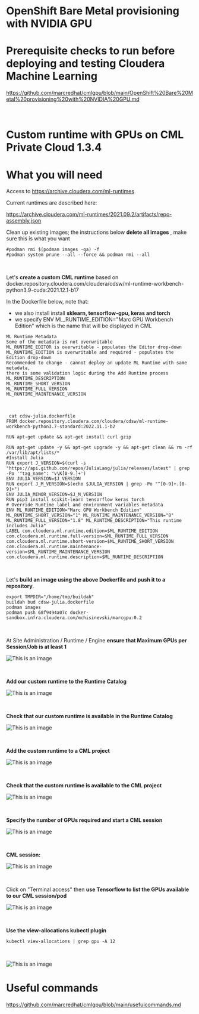 # OpenShift Bare Metal provisioning with NVIDIA GPU 

# Prerequisite checks to run before deploying and testing Cloudera Machine Learning

https://github.com/marcredhat/cmlgpu/blob/main/OpenShift%20Bare%20Metal%20provisioning%20with%20NVIDIA%20GPU.md

<br>

# Custom runtime with GPUs on CML Private Cloud 1.3.4


# What you will need
Access to https://archive.cloudera.com/ml-runtimes 


Current runtimes are described here:


https://archive.cloudera.com/ml-runtimes/2021.09.2/artifacts/repo-assembly.json 


Clean up existing images; the instructions below **delete all images** , make sure this is what you want

```
#podman rmi $(podman images -qa) -f
#podman system prune --all --force && podman rmi --all
```
<br>

Let's **create a custom CML runtime** based on docker.repository.cloudera.com/cloudera/cdsw/ml-runtime-workbench-python3.9-cuda:2021.12.1-b17

In the Dockerfile below, note that:
- we also install install **sklearn, tensorflow-gpu, keras and torch**
- we specify ENV ML_RUNTIME_EDITION="Marc GPU Workbench Edition" which is the name that will be displayed in CML

```
ML Runtime Metadata
Some of the metadata is not overwritable
ML_RUNTIME_EDITOR is overwritable - populates the Editor drop-down
ML_RUNTIME_EDITION is overwritable and required - populates the Edition drop-down
Recommended to change - cannot deploy an update ML Runtime with same metadata, 
there is some validation logic during the Add Runtime process
ML_RUNTIME_DESCRIPTION
ML_RUNTIME_SHORT_VERSION
ML_RUNTIME_FULL_VERSION
ML_RUNTIME_MAINTENANCE_VERSION
```

<br>

```
 cat cdsw-julia.dockerfile
FROM docker.repository.cloudera.com/cloudera/cdsw/ml-runtime-workbench-python3.7-standard:2022.11.1-b2

RUN apt-get update && apt-get install curl gzip

RUN apt-get update -y && apt-get upgrade -y && apt-get clean && rm -rf /var/lib/apt/lists/*
#Install Julia
RUN export J_VERSION=$(curl -s "https://api.github.com/repos/JuliaLang/julia/releases/latest" | grep -Po '"tag_name": "v\K[0-9.]+')
ENV JULIA_VERSION=$J_VERSION
RUN export J_M_VERSION=$(echo $JULIA_VERSION | grep -Po "^[0-9]+.[0-9]+")
ENV JULIA_MINOR_VERSION=$J_M_VERSION
RUN pip3 install scikit-learn tensorflow keras torch
# Override Runtime label and environment variables metadata
ENV ML_RUNTIME_EDITION="Marc GPU Workbench Edition" ML_RUNTIME_SHORT_VERSION="1" ML_RUNTIME_MAINTENANCE_VERSION="8" ML_RUNTIME_FULL_VERSION="1.8" ML_RUNTIME_DESCRIPTION="This runtime includes Julia"
LABEL com.cloudera.ml.runtime.edition=$ML_RUNTIME_EDITION com.cloudera.ml.runtime.full-version=$ML_RUNTIME_FULL_VERSION com.cloudera.ml.runtime.short-version=$ML_RUNTIME_SHORT_VERSION com.cloudera.ml.runtime.maintenance-version=$ML_RUNTIME_MAINTENANCE_VERSION com.cloudera.ml.runtime.description=$ML_RUNTIME_DESCRIPTION
```

<br>

Let's **build an image using the above Dockerfile and push it to a repository**.

```
export TMPDIR="/home/tmp/buildah"
buildah bud cdsw-julia.dockerfile
podman images
podman push 68f9494a07c docker-sandbox.infra.cloudera.com/mchisinevski/marcgpu:0.2
```

<br>

At Site Administration / Runtime / Engine
**ensure that Maximum GPUs per Session/Job is at least 1**

![This is an image](images/setmaxgpus.png)

<br>

**Add our custom runtime to the Runtime Catalog**

![This is an image](images/addcustomruntimetoruntimecatalog.png)

<br>

**Check that our custom runtime is available in the Runtime Catalog**

![This is an image](images/checkcustomruntimeincatalog.png)

<br>

**Add the custom runtime to a CML project**

![This is an image](images/addcustomruntimetoproject.png)

<br>

**Check that the custom runtime is available to the CML project**

![This is an image](images/checkcustomruntimeisavailabletoproject.png)

<br>

**Specify the number of GPUs required and start a CML session**

![This is an image](images/startsession-specifygpu.png)

<br>

**CML session:**

![This is an image](images/session.png)

<br>

Click on "Terminal access" then **use Tensorflow to list the GPUs available to our CML session/pod**

![This is an image](images/tensorflowlistgpusfrompod.png)

<br>

**Use the view-allocations kubectl plugin**

```
kubectl view-allocations | grep gpu -A 12
```

<br>

![This is an image](images/viewgpuallocations.png)

# Useful commands

https://github.com/marcredhat/cmlgpu/blob/main/usefulcommands.md
